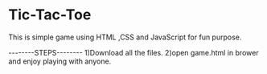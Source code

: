 # Tic-Tac-Toe
This is simple game using HTML ,CSS and  JavaScript for fun purpose.


--------STEPS--------
1)Download all the files.
2)open game.html in brower and enjoy playing with anyone.
